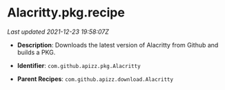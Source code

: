 # Alacritty.pkg.recipe

_Last updated 2021-12-23 19:58:07Z_

- **Description**: Downloads the latest version of Alacritty from Github and builds a PKG.

- **Identifier**: `com.github.apizz.pkg.Alacritty`

- **Parent Recipes**: `com.github.apizz.download.Alacritty`